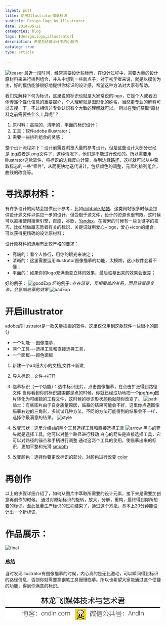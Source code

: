 ```yaml
---
layout: post
title: 使用Illustrator描摹标识
subtitle: Design logo by Illustrator
date: 2014-05-21
categories: blog
tags: [design,logo,illustrator]
description: 希望总结做设计中的小技巧
catalog: true
type: article

---
```


![teaser](http://www.andln.com/post_img/logoDesign_teaser.png)
最近一段时间，经常需要设计些标示，在设计过程中，需要大量的设计原材料来进行排列组合，并从中想到一些新点子，对于初学者来说，就是以模仿为主，好的模仿能够很好地提供你标识的设计感，希望这种方法对大家有帮助。

我们先解释下何为标识，这里说的标识也就是大家常说的logo，它是个人或者团体传递个性化信息的重要媒介，个人理解就是图形化的姓名，当然更专业的解释可以去搜一下，不过相信非专业认识有个大致的理解就可以。
所以在我们获取“原材料之前需要些什么工具呢”？

1. 原材料：高端的，清晰的，平面的标识设计；
2. 工具：软件adobe illustrator；
3. 需要一些排列组合的灵感；

整个设计流程如下：设计前需要浏览大量的参考设计，但是这些设计大部分已经是.jpg或者是.png文件了，这种情况下，他们是不能进行改动的。所以需要用illustrator这款软件，将标识的边缘反向计算，得到边缘[路径](https://helpx.adobe.com/illustrator/how-to/illustrator-understanding-paths.html)，这样就可以从中获取标志的一些“零件”，从而更快地迭代设计，包括颜色的调整，元素的排列组合，曲线的改变等。


# 寻找原材料：

有许多设计的网站会提供设计参考，比如[dribbble](dribbble.com),[站酷](http://www.zcool.com.cn/)，这类网站很多时候会提供设计源文件以供进一步的设计，但受限于源文件，设计的资源也很有限。这时候可以直接使用搜索引擎，百度，谷歌，[Yandex](www.yandex.com)。在搜索的时候有一些关键字的技巧，比如想做跟志愿者有关的标识，关键词就用爱心+logo，爱心+icon的组合，可以获得更精确的设计原材料：

设计原材料的选用有比较严格的要求：

- 高端的：看个人修行，用你的眼光来决定；
- 清晰的：这里需要运用illustrator图像描摹的功能，太模糊，这小软件会看不懂；
- 平面的：如果你的logo充满渐变立体的效果，最后临摹出来的效果会很差；

好的例子：
![goodExp](http://www.andln.com/post_img/logoDesign_goodExp.png)
坏的例子:
*存在渐变，互相覆盖的关系，而且背景很复杂，会影响临摹的效果*
![badExp](http://www.andln.com/post_img/logoDesign_badExp.png)

# 开启illustrator

adobe的illustrator是一款[矢量](https://en.wikipedia.org/wiki/Vector_graphics)插画的软件，这里仅仅用到这款软件一些很小的部分

- 一个功能---图像描摹，
- 两个工具---选择工具和直接选择工具，
- 一个面板---颜色面板

1. 新建一个a4纸大小的文档,文件->新建,
2. 导入标识：文件->打开
3. 临摹标识（一个功能）：选中标识图片，点击图像描摹，在点击扩张得到路径文件
当你看到你的标识周围都是点的时候，你就已经成功地把一个jpg/png图片转化为可编辑的工程文件，这时候的标识形状颜色就随你改变了。
![path](http://www.andln.com/post_img/logoDesign_path.png)
贴士：有些图片由于自身质量原因，临摹的结果可能会不好，这里你点选图像描摹右边的三角形，多试试几种方法，不同的方法可能得到的结果会不一样，选择你最满意的结果。
![style](http://www.andln.com/post_img/logoDesign_styles.jpg)

4. 改变形状：这里介绍ai的两个工具选择工具和直接选择工具
![arrow](http://www.andln.com/post_img/logoDesign_arrow.jpg)
黑心的箭头就是选择工具，他可以对整个路径进行移动
白心的箭头是直接选择工具，它可以对路径的锚点和手柄进行调整
通过这两个工具的使用，使临摹出来的标识，更加平整和光滑
[smooth](http://www.andln.com/post_img/logoDesign_smooth.jpg)

5. 改变颜色：选择你要更改标识的部分，对颜色进行改变
[color](http://www.andln.com/post_img/logoDesign_color.jpg)


# 再创作

以上的步骤详细介绍了，如何从图片中萃取所需要的设计元素，接下来是需要加创意再创作的时候。
通过对原始标识的旋转，放大，分解，重构，最终得到你所想要的标识。至此批量生产标识的过程结束了，通过这个方法，基本上20分钟能设计出一个新标识。


# 作品展示：
![final](http://www.andln.com/post_img/logoDesign_final.png)

### 总结
当时发现illustrator有图像描摹的时候，内心真的是无比激动，可以瞬间得到标识的路径信息，否则你就需要拿钢笔工具慢慢临摹。所以也希望大家能通过这个便捷的功能，得到你满意的标识。


![about](https://raw.githubusercontent.com/Andln/andln.github.io/master/img/about.jpg)










